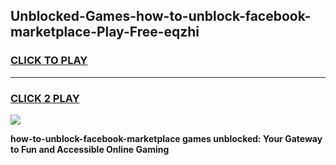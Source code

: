 
## Unblocked-Games-how-to-unblock-facebook-marketplace-Play-Free-eqzhi
<h3>
<a href="https://premium76.site?title=how-to-unblock-facebook-marketplace&ref=18A1">CLICK TO PLAY</a></h3>
<hr>

<h3>
<a href="https://premium76.site?title=how-to-unblock-facebook-marketplace&ref=18A1">CLICK 2 PLAY</a>
  
</h3>

<a href="https://premium76.site?title=how-to-unblock-facebook-marketplace&ref=18A1"><img src="https://clearcache.store/games.png"></a>


**how-to-unblock-facebook-marketplace games unblocked: Your Gateway to Fun and Accessible Online Gaming**

